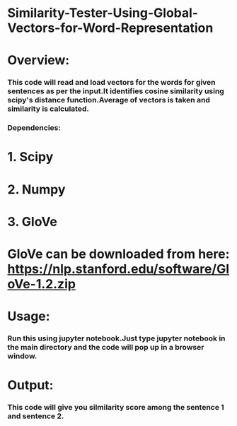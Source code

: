 # Similarity-Tester-Using-Global-Vectors-for-Word-Representation
# Overview:
### This code will read and load vectors for the words for given sentences as per the input.It identifies cosine similarity using scipy's distance function.Average of vectors is taken and similarity is calculated.
### Dependencies:
# 1. Scipy
# 2. Numpy
# 3. GloVe
# GloVe can be downloaded from here: https://nlp.stanford.edu/software/GloVe-1.2.zip
# Usage:
### Run this using jupyter notebook.Just type jupyter notebook in the main directory and the code will pop up in a browser window.
# Output:
### This code will give you silmilarity score among the sentence 1 and sentence 2.


